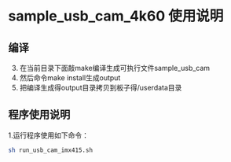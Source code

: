 # sample_usb_cam_4k60 使用说明

## 编译
3. 在当前目录下面敲make编译生成可执行文件sample_usb_cam
4. 然后命令make install生成output
5. 把编译生成得output目录拷贝到板子得/userdata目录

## 程序使用说明
1.运行程序使用如下命令：
```bash
sh run_usb_cam_imx415.sh
```


